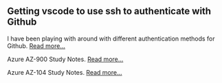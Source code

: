 ## Getting vscode to use ssh to authenticate with Github
I have been playing with around with different authentication methods for Github.
[Read more...](posts/public/10052022)


Azure AZ-900 Study Notes.
[Read more...](posts/public/az-900-study-notes)


Azure AZ-104 Study Notes.
[Read more...](posts/public/az-104-study-notes)


